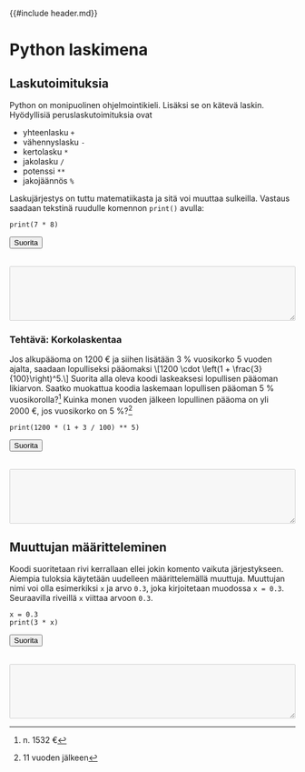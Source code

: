 {{#include header.md}}

# Python laskimena

## Laskutoimituksia

Python on monipuolinen ohjelmointikieli.  Lisäksi se on kätevä laskin.
Hyödyllisiä peruslaskutoimituksia ovat

- yhteenlasku `+`
- vähennyslasku `-`
- kertolasku `*`
- jakolasku `/`
- potenssi `**`
- jakojäännös `%`

Laskujärjestys on tuttu matematiikasta ja sitä voi muuttaa sulkeilla.
Vastaus saadaan tekstinä ruudulle komennon `print()` avulla:

```python,editable
print(7 * 8)
```

<button onclick="evaluatePython(0)">Suorita</button>
<br>
<br>
<textarea class="output-python" style="width: 100%;" rows="6" disabled></textarea>

### Tehtävä: Korkolaskentaa

Jos alkupääoma on 1200 € ja siihen lisätään 3 % vuosikorko 5 vuoden ajalta,
saadaan lopulliseksi pääomaksi
\\[1200 \cdot \left(1 + \frac{3}{100}\right)^5.\\]
Suorita alla oleva koodi laskeaksesi lopullisen pääoman likiarvon.  Saatko muokattua koodia laskemaan lopullisen
pääoman 5 % vuosikorolla?[^vastaus1]  Kuinka monen vuoden jälkeen lopullinen pääoma on yli 2000&nbsp;€, jos
vuosikorko on 5 %?[^vastaus2]
```python,editable
print(1200 * (1 + 3 / 100) ** 5)
```

<button onclick="evaluatePython(1)">Suorita</button>
<br>
<br>
<textarea class="output-python" style="width: 100%;" rows="6" disabled></textarea>

## Muuttujan määritteleminen

Koodi suoritetaan rivi kerrallaan ellei jokin komento vaikuta järjestykseen.
Aiempia tuloksia käytetään uudelleen määrittelemällä muuttuja.  Muuttujan nimi
voi olla esimerkiksi `x` ja arvo `0.3`, joka kirjoitetaan muodossa `x = 0.3`.
Seuraavilla riveillä `x` viittaa arvoon `0.3`.

```python,editable
x = 0.3
print(3 * x)
```

<button onclick="evaluatePython(2)">Suorita</button>
<br>
<br>
<textarea class="output-python" style="width: 100%;" rows="6" disabled></textarea>

[^vastaus1]: n. 1532 €

[^vastaus2]: 11 vuoden jälkeen
